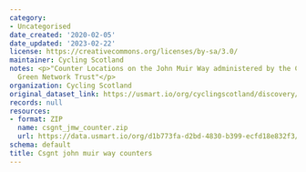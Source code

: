 ```yaml
---
category:
- Uncategorised
date_created: '2020-02-05'
date_updated: '2023-02-22'
license: https://creativecommons.org/licenses/by-sa/3.0/
maintainer: Cycling Scotland
notes: <p>"Counter Locations on the John Muir Way administered by the Central Scotland
  Green Network Trust"</p>
organization: Cycling Scotland
original_dataset_link: https://usmart.io/org/cyclingscotland/discovery/discovery-view-detail/f15da707-ae6a-4899-9d94-68e709e6160a
records: null
resources:
- format: ZIP
  name: csgnt_jmw_counter.zip
  url: https://data.usmart.io/org/d1b773fa-d2bd-4830-b399-ecfd18e832f3/resource?resourceGUID=6c02dce2-4593-45d9-baa0-477b7fb5e7ce
schema: default
title: Csgnt john muir way counters
---
```

